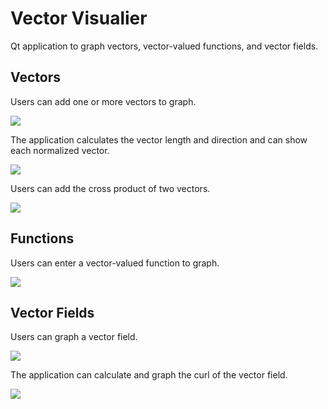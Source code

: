 # Vector Visualier
Qt application to graph vectors, vector-valued functions, and vector fields.

## Vectors

Users can add one or more vectors to graph.

![](https://user-images.githubusercontent.com/6687333/229967463-e0bca81e-334c-4f6c-911e-347f9783dcd5.png)

The application calculates the vector length and direction and can show each normalized vector.

![](https://user-images.githubusercontent.com/6687333/229967473-bb5e5098-9503-4f25-a5a2-abb2c41b5ca6.png)

Users can add the cross product of two vectors.

![](https://user-images.githubusercontent.com/6687333/229967486-e7194e37-9164-40ec-8438-8ed0a1092839.png)

## Functions

Users can enter a vector-valued function to graph.

![](https://user-images.githubusercontent.com/6687333/229967948-87f45874-b6e3-410a-ba8a-2f116ebeef3a.png)

## Vector Fields

Users can graph a vector field.

![](https://user-images.githubusercontent.com/6687333/229967509-0cad66ba-91af-4522-a0eb-496a22bb294f.png)

The application can calculate and graph the curl of the vector field.

![](https://user-images.githubusercontent.com/6687333/229967518-7541827f-024d-4ee7-aa0e-ef453fd403d4.png)
